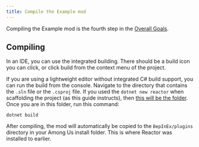 ```yaml
---
title: Compile the Example mod
---
```



Compiling the Example mod is the fourth step in the
[Overall Goals](/#overall-goals).


## Compiling

In an IDE, you can use the integrated building. There should be a build icon you can click,
 or click build from the context menu of the project.

If you are using a lightweight editor without integrated C# build support,
you can run the build from the console. Navigate to the directory that contains the `.sln` 
file or the `.csproj` file. If you used the `dotnet new reactor` when scaffolding the project 
(as this guide instructs), then 
[this will be the folder](install_netsdk_example_template#download-the-example-mod-template).
Once you are in this folder, run this command:
```shell
dotnet build
```

After compiling, the mod will automatically be copied to the `BepInEx/plugins` directory in 
your Among Us install folder. This is where Reactor was installed to earlier.
